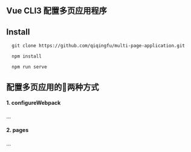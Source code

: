 ## Vue CLI3 配置多页应用程序 

## Install 
```
  git clone https://github.com/qiqingfu/multi-page-application.git

  npm install 

  npm run serve 
``` 

## 配置多页应用的两种方式 

#### 1. configureWebpack 

...

#### 2. pages 

...

